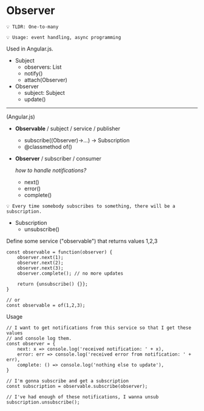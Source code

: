 # Observer

```admonish note
💡 TLDR: One-to-many
```

```admonish note
💡 Usage: event handling, async programming
```

Used in Angular.js.

- Subject
    - observers: List<Observer>
    - notify()
    - attach(Observer)
- Observer
    - subject: Subject
    - update()

---

(Angular.js)

- **Observable** / subject / service / publisher
    - subscribe((Observer)→...) → Subscription
    - @classmethod of()
- **Observer** / subscriber / consumer
    
    *how to handle notifications?*
    
    - next()
    - error()
    - complete()

```admonish note
💡 Every time somebody subscribes to something, there will be a subscription.
```

- Subscription
    - unsubscribe()

Define some service ("observable") that returns values 1,2,3

```tsx
const observable = function(observer) {
	observer.next(1);
	observer.next(2);
	observer.next(3);
	observer.complete(); // no more updates

	return {unsubscribe() {}};
}

// or
const observable = of(1,2,3);
```

Usage

```tsx
// I want to get notifications from this service so that I get these values
// and console log them.
const observer = {
	next: x => console.log('received notification: ' + x),
	error: err => console.log('received error from notification: ' + err),
	complete: () => console.log('nothing else to update'),
}

// I'm gonna subscribe and get a subscription
const subscription = observable.subscribe(observer);

// I've had enough of these notifications, I wanna unsub
subscription.unsubscribe();
```
